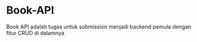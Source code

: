 # Book-API
Book API adalah tugas untuk submission menjadi backend pemula dengan fitur CRUD di dalamnya 
